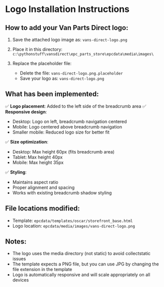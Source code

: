 # Logo Installation Instructions

## How to add your Van Parts Direct logo:

1. Save the attached logo image as: `vans-direct-logo.png`

2. Place it in this directory:
   `c:\pythonstuff\vansdirect\epc_parts_store\epcdata\media\images\`

3. Replace the placeholder file:
   - Delete the file: `vans-direct-logo.png.placeholder`
   - Save your logo as: `vans-direct-logo.png`

## What has been implemented:

✅ **Logo placement**: Added to the left side of the breadcrumb area
✅ **Responsive design**: 
   - Desktop: Logo on left, breadcrumb navigation centered
   - Mobile: Logo centered above breadcrumb navigation
   - Smaller mobile: Reduced logo size for better fit

✅ **Size optimization**:
   - Desktop: Max height 60px (fits breadcrumb area)
   - Tablet: Max height 40px 
   - Mobile: Max height 35px

✅ **Styling**:
   - Maintains aspect ratio
   - Proper alignment and spacing
   - Works with existing breadcrumb shadow styling

## File locations modified:
- Template: `epcdata/templates/oscar/storefront_base.html`
- Logo location: `epcdata/media/images/vans-direct-logo.png`

## Notes:
- The logo uses the media directory (not static) to avoid collectstatic issues
- The template expects a PNG file, but you can use JPG by changing the file extension in the template
- Logo is automatically responsive and will scale appropriately on all devices
